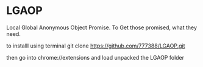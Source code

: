# LGAOP
Local Global Anonymous Object Promise. To Get those promised, what they need.

to installl using terminal git clone https://github.com/777388/LGAOP.git

then go into chrome://extensions and load unpacked the LGAOP folder
